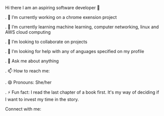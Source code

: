  Hi there I am an aspiring software developer 👋


. 🔭 I’m currently working on a chrome exension project

. 🌱 I’m currently learning machine learning, computer networking, linux and AWS cloud computing 

. 👯 I’m looking to collaborate on projects

. 🤔 I’m looking for help with any of anguages specified on my profile

. 💬 Ask me about anything

. 📫 How to reach me: 

. 😄 Pronouns: She/her

. ⚡ Fun fact: I read the last chapter of a book first. It's my way of deciding if I want to invest my time in the story.


Connect with me: 


